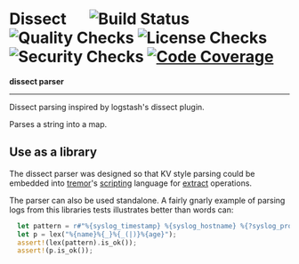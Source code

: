 # Dissect &emsp; ![Build Status] ![Quality Checks] ![License Checks] ![Security Checks] [![Code Coverage]][codecov.io]

[Build Status]: https://github.com/wayfair-tremor/dissect/workflows/Tests/badge.svg
[Quality Checks]: https://github.com/wayfair-tremor/dissect/workflows/Checks/badge.svg
[License Checks]: https://github.com/wayfair-tremor/dissect/workflows/License%20audit/badge.svg
[Security Checks]: https://github.com/wayfair-tremor/dissect/workflows/Security%20audit/badge.svg
[Code Coverage]: https://codecov.io/gh/wayfair-tremor/dissect/branch/master/graph/badge.svg
[codecov.io]: https://codecov.io/gh/wayfair-tremor/dissect

**dissect parser**

---

Dissect parsing inspired by logstash's dissect plugin.

Parses a string into a map. 

## Use as a library

The dissect parser was designed so that KV style parsing could be embedded into [tremor](https://www.tremor.rs)'s [scripting](https://docs.tremor.rs/tremor-script/) language for [extract](https://docs.tremor.rs/tremor-script/extractors/dissect/) operations.

The parser can also be used standalone. A fairly gnarly example of parsing logs
from this libraries tests illustrates better than words can:

```rust
  let pattern = r#"%{syslog_timestamp} %{syslog_hostname} %{?syslog_prog}: %{syslog_program_aux}[%{syslog_pid:int}] %{request_unix_time} %{request_timestamp} %{request_elapsed_time} %{server_addr}:%{server_port:int} %{remote_addr}:%{remote_port:int} "%{response_content_type}" %{response_content_length} %{request_status} %{bytes_sent} %{request_length} "%{url_scheme}" "%{http_host}" "%{request_method} %{request_url} %{request_protocol}" "%{http_referer}" "%{http_user_agent}" "%{http_x_forwarded_for}" "%{http_ttrue_client_ip}" "%{remote_user}" "%{is_bot}" "%{admin_user}" "%{http_via}" "%{response_location}" "%{set_cookie}" "%{http_cookie}" "%{moawsl_info}" "%{php_message}" "%{akamai_edgescape}" "%{uid_info}" "%{geoip_country}" "%{geoip_region}" "%{geoip_city}" "%{geoip_postal}" "%{geoip_dma}" "%{server_id}" "%{txid}" "%{hpcnt}" "%{client_accept}" "%{client_accept_charset}" "%{client_accept_encoding}" "%{client_accept_language}" "%{client_accept_datetime}" "%{client_pragma}" "%{client_transfer_encoding}" "%{client_attdeviceid}" "%{client_wap_profile}" %{weblog_end}"#;
  let p = lex("%{name}%{_}%{_(|)}%{age}");
  assert!(lex(pattern).is_ok());
  assert!(p.is_ok());
```

